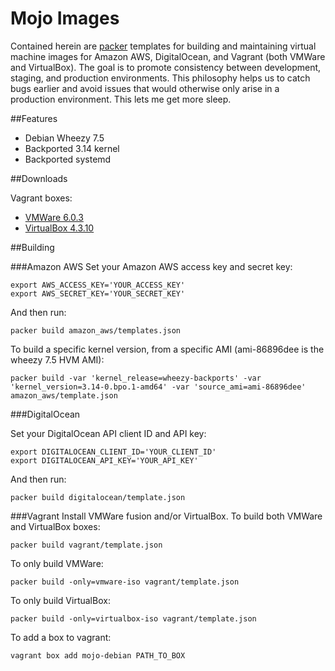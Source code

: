 Mojo Images
===========
Contained herein are [packer](http://www.packer.io/) templates for building and maintaining virtual machine images for Amazon AWS, DigitalOcean, and Vagrant (both VMWare and VirtualBox). The goal is to promote consistency between development, staging, and production environments. This philosophy helps us to catch bugs earlier and avoid issues that would otherwise only arise in a production environment. This lets me get more sleep.


##Features
- Debian Wheezy 7.5
- Backported 3.14 kernel
- Backported systemd

##Downloads

Vagrant boxes:

- [VMWare 6.0.3](http://mojo-boxes.s3.amazonaws.com/mojo-debian-vagrant-vmware-1400544616.box)
- [VirtualBox 4.3.10](http://mojo-boxes.s3.amazonaws.com/mojo-debian-vagrant-virtualbox-1400543559.box)

##Building

###Amazon AWS
Set your Amazon AWS access key and secret key:

	export AWS_ACCESS_KEY='YOUR_ACCESS_KEY'
	export AWS_SECRET_KEY='YOUR_SECRET_KEY'

And then run:

	packer build amazon_aws/templates.json

To build a specific kernel version, from a specific AMI (ami-86896dee is the wheezy 7.5 HVM AMI):
	
	packer build -var 'kernel_release=wheezy-backports' -var 'kernel_version=3.14-0.bpo.1-amd64' -var 'source_ami=ami-86896dee' amazon_aws/template.json

###DigitalOcean

Set your DigitalOcean API client ID and API key:

	export DIGITALOCEAN_CLIENT_ID='YOUR_CLIENT_ID'
	export DIGITALOCEAN_API_KEY='YOUR_API_KEY'

And then run:

	packer build digitalocean/template.json

###Vagrant
Install VMWare fusion and/or VirtualBox. To build both VMWare and VirtualBox boxes:

	packer build vagrant/template.json

To only build VMWare:

	packer build -only=vmware-iso vagrant/template.json

To only build VirtualBox:

	packer build -only=virtualbox-iso vagrant/template.json

To add a box to vagrant:

	vagrant box add mojo-debian PATH_TO_BOX
